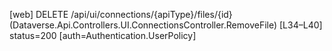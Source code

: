[web] DELETE /api/ui/connections/{apiType}/files/{id}  (Dataverse.Api.Controllers.UI.ConnectionsController.RemoveFile)  [L34–L40] status=200 [auth=Authentication.UserPolicy]

